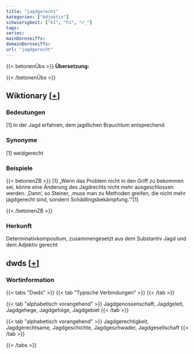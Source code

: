 ```yaml
---
title: "jagdgerecht"
kategorien: ["Adjektiv"]
schwierigkeit: ["k1", "h1", "r_"]
tags:
series:
mainDornseiffs:
domainDornseiffs:
url: "jagdgerecht"
---
```


{{< betonenÜbs >}}
**Übersetzung:**  
  
{{< /betonenÜbs >}}

## Wiktionary [[+](https://de.wiktionary.org/wiki/jagdgerecht)]

### Bedeutungen
[1] in der Jagd erfahren, dem jagdlichen Brauchtum entsprechend  

### Synonyme
[1] weidgerecht  

### Beispiele
{{< betonenZB >}}
[1] „Wenn das Problem nicht in den Griff zu bekommen sei, könne eine Änderung des Jagdrechts nicht mehr ausgeschlossen werden. ‚Dann‘, so Steiner, ‚muss man zu Methoden greifen, die nicht mehr jagdgerecht sind, sondern Schädlingsbekämpfung.‘“[1]  

{{< /betonenZB >}}
### Herkunft
Determinativkompositum, zusammengesetzt aus dem Substantiv Jagd und dem Adjektiv gerecht  



## dwds [[+](https://www.dwds.de/wb/jagdgerecht)]

### Wortinformation
{{< tabs "Dwds" >}}
{{< tab "Typische Verbindungen" >}}
{{< /tab >}}

{{< tab "alphabetisch vorangehend" >}}
Jagdgenossenschaft, Jagdgeleit, Jagdgehege, Jagdgefolge, Jagdgebiet
{{< /tab >}}

{{< tab "alphabetisch vorangehend" >}}
Jagdgerechtigkeit, Jagdgerechtsame, Jagdgeschichte, Jagdgeschwader, Jagdgesellschaft
{{< /tab >}}

{{< /tabs >}}

